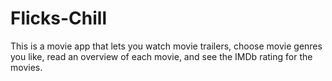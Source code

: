 # Flicks-Chill
This is a movie app that lets you watch movie trailers, choose movie genres you like, read an overview of each movie, and see the IMDb rating for the movies.

